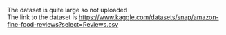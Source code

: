 The dataset is quite large so not uploaded 	     
The link to the dataset is https://www.kaggle.com/datasets/snap/amazon-fine-food-reviews?select=Reviews.csv

